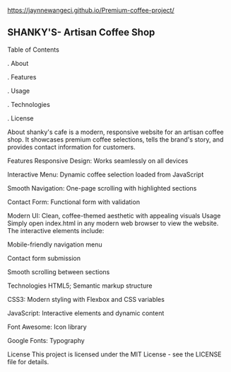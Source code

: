 https://jaynnewangeci.github.io/Premium-coffee-project/

## SHANKY'S- Artisan Coffee Shop

 Table of Contents
 
. About

. Features


. Usage

. Technologies

. License

About
shanky's cafe  is a modern, responsive website for an artisan coffee shop. It showcases premium coffee selections, tells the brand's story, and provides contact information for customers.

Features
Responsive Design: Works seamlessly on all devices

Interactive Menu: Dynamic coffee selection loaded from JavaScript

Smooth Navigation: One-page scrolling with highlighted sections

Contact Form: Functional form with validation

Modern UI: Clean, coffee-themed aesthetic with appealing visuals
Usage
Simply open index.html in any modern web browser to view the website. The interactive elements include:

Mobile-friendly navigation menu

Contact form submission

Smooth scrolling between sections

Technologies
HTML5; Semantic markup structure

CSS3: Modern styling with Flexbox and CSS variables

JavaScript: Interactive elements and dynamic content

Font Awesome: Icon library

Google Fonts: Typography

License
This project is licensed under the MIT License - see the LICENSE file for details.



